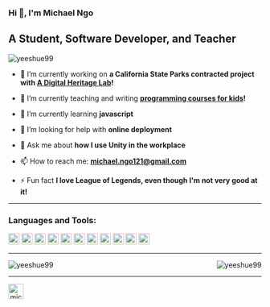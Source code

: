 ### Hi 👋, I'm Michael Ngo

## A Student, Software Developer, and Teacher
<p align="left"> <img src="https://komarev.com/ghpvc/?username=yeeshue99" alt="yeeshue99" /> </p>

- 🔭 I’m currently working on **a California State Parks contracted project with [A Digital Heritage Lab][hivelab]!**

- 🏫 I’m currently teaching and writing **[programming courses for kids][IDTech]!**

- 🌱 I’m currently learning **javascript**

- 🤝 I’m looking for help with **online deployment**

- 💬 Ask me about **how I use Unity in the workplace**

- 📫 How to reach me: **michael.ngo121@gmail.com**

- ⚡ Fun fact **I love League of Legends, even though I'm not very good at it!**

---

### Languages and Tools:
<p align="left"><img src="https://devicons.github.io/devicon/devicon.git/icons/c/c-original.svg" alt="c" width="22" height="22"/> <img src="https://devicons.github.io/devicon/devicon.git/icons/cplusplus/cplusplus-original.svg" alt="cplusplus" width="22" height="22"/> <img src="https://devicons.github.io/devicon/devicon.git/icons/csharp/csharp-original.svg" alt="csharp" width="22" height="22"/> <img src="https://devicons.github.io/devicon/devicon.git/icons/dot-net/dot-net-original-wordmark.svg" alt="dotnet" width="22" height="22"/> <img src="https://www.vectorlogo.zone/logos/git-scm/git-scm-icon.svg" alt="git" width="22" height="22"/> <img src="https://devicons.github.io/devicon/devicon.git/icons/java/java-original-wordmark.svg" alt="java" width="22" height="22"/> <img src="https://devicons.github.io/devicon/devicon.git/icons/linux/linux-original.svg" alt="linux" width="22" height="22"/> <img src="https://www.vectorlogo.zone/logos/opencv/opencv-icon.svg" alt="opencv" width="22" height="22"/> <img src="https://devicons.github.io/devicon/devicon.git/icons/python/python-original.svg" alt="python" width="22" height="22"/> <img src="https://www.vectorlogo.zone/logos/sketchapp/sketchapp-icon.svg" alt="sketch" width="22" height="22"/> <img src="https://www.vectorlogo.zone/logos/tensorflow/tensorflow-icon.svg" alt="tensorflow" width="22" height="22"/></p>

---

<p><img align="left" src="https://github-readme-stats.vercel.app/api/top-langs/?username=yeeshue99&layout=compact&hide=html" alt="yeeshue99" /></p>
<p align="right"><img src="https://github-readme-stats.vercel.app/api?username=yeeshue99&show_icons=true" alt="yeeshue99" /></p>
<!--START_SECTION:activity-->

---

<p align="center">
<a href="https://linkedin.com/in/michael-s-ngo" target="blank"><img align="left" src="https://cdn.jsdelivr.net/npm/simple-icons@3.0.1/icons/linkedin.svg" alt="michael-s-ngo" height="30" width="30" /></a>
</p>

[hivelab]: https://sites.ucmerced.edu/nlercari/hive-lab
[IDTech]: https://www.idtech.com
